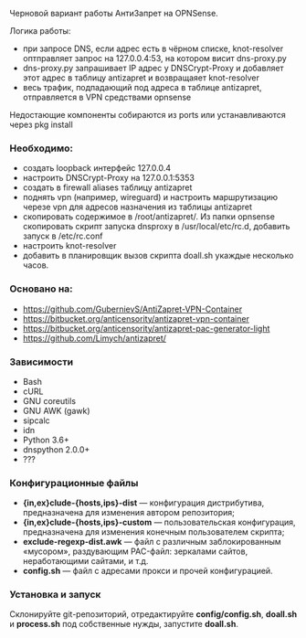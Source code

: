 Черновой вариант работы АнтиЗапрет на OPNSense.

Логика работы: 
- при запросе DNS, если адрес есть в чёрном списке, knot-resolver оптправляет запрос на 127.0.0.4:53, на котором висит dns-proxy.py
- dns-proxy.py запрашивает IP адрес у DNSCrypt-Proxy и добавляет этот адрес в таблицу antizapret и возвращаяет knot-resolver
- весь трафик, подпадающий под адреса в таблице antizapret, отправляется в VPN средствами opnsense

Недостающие компоненты собираются из ports или устанавливаются через pkg install

### Необходимо:

- создать loopback интерфейс 127.0.0.4
- настроить DNSCrypt-Proxy на 127.0.0.1:5353
- создать в firewall aliases таблицу antizapret
- поднять vpn (например, wireguard) и настроить маршрутизацию черезе vpn для адресов назначения из таблицы antizapret
- скопировать содержимое в /root/antizapret/. Из папки opnsense скопировать скрипт запуска dnsproxy в /usr/local/etc/rc.d, добавить запуск в /etc/rc.conf
- настроить knot-resolver
- добавить в планировщик вызов скрипта doall.sh укаждые несколько часов.

### Основано на:

- https://github.com/GubernievS/AntiZapret-VPN-Container
- https://bitbucket.org/anticensority/antizapret-vpn-container
- https://bitbucket.org/anticensority/antizapret-pac-generator-light
- https://github.com/Limych/antizapret/

### Зависимости

- Bash
- cURL
- GNU coreutils
- GNU AWK (gawk)
- sipcalc
- idn
- Python 3.6+
- dnspython 2.0.0+
- ???

### Конфигурационные файлы

- **{in,ex}clude-{hosts,ips}-dist** — конфигурация дистрибутива, предназначена для изменения автором репозитория;
- **{in,ex}clude-{hosts,ips}-custom** — пользовательская конфигурация, предназначена для изменения конечным пользователем скрипта;
- **exclude-regexp-dist.awk** — файл с различным заблокированным «мусором», раздувающим PAC-файл: зеркалами сайтов, неработающими сайтами, и т.д.
- **config.sh** — файл с адресами прокси и прочей конфигурацией.

### Установка и запуск

Склонируйте git-репозиторий, отредактируйте **config/config.sh**, **doall.sh** и **process.sh** под собственные нужды, запустите **doall.sh**.
